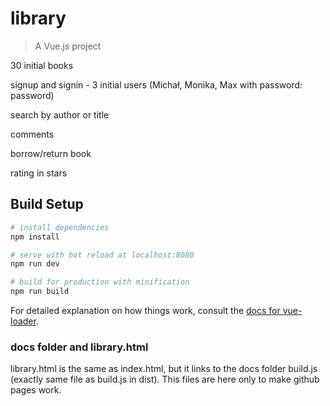 # library

> A Vue.js project

30 initial books

signup and signin - 3 initial users (Michał, Monika, Max with password: password)

search by author or title

comments

borrow/return book

rating in stars

## Build Setup

``` bash
# install dependencies
npm install

# serve with hot reload at localhost:8080
npm run dev

# build for production with minification
npm run build
```

For detailed explanation on how things work, consult the [docs for vue-loader](http://vuejs.github.io/vue-loader).

### docs folder and library.html
library.html is the same as index.html, but it links to the docs folder build.js (exactly same file as build.js in dist). This files are here only to make github pages work.
